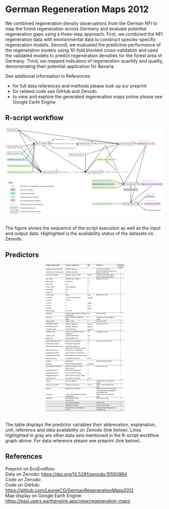 # German Regeneration Maps 2012
We combined regeneration density observations from the German NFI to map the forest regeneration across Germany and evaluate potential regeneration gaps using a three-step approach.
First, we combined the NFI regeneration data with environmental data to construct species-specific regeneration models.
Second, we evaluated the predictive performance of the regeneration models using 10-fold blocked cross-validation and used the validated models to predict regeneration densities for the forest area of Germany. 
Third, we mapped indicators of regeneration quantity and quality, demonstrating their potential application for Bavaria.<br />

See additional information in References: <br />
- for full data references and methods please look up our preprint
- for related code see GitHub and Zenodo
- to view and explore the generated regeneration maps online please see Google Earth Engine 


## R-script workflow
<p align="center"><img width="1000" src="figure/GermanRegenerationMaps2012_workflow.png"> </p> <br />
The figure shows the sequence of the script execution as well as the input and output data. Highlighted is the availability status of the datasets on Zenodo. 

## Predictors
<p align="center"><p style="text-align: center"><img width="250" src="figure/Predictors.png"> </p> <br />
The table displays the predictor variables their abbrevation, explanation, unit, reference and data availability on Zenodo (link below). 
Lines highlighted in gray are other data sets mentioned in the R-script workflow graph above. For data reference please see preprint (link below).

## References
Preprint on EcoEvoRxiv: <br />
Data on Zenodo: https://doi.org/10.5281/zenodo.15550864 <br />
Code on Zenodo: <br />
Code on GitHub: https://github.com/LeonieCG/GermanRegenerationMaps2012 <br />
Map display on Google Earth Engine: https://easi.users.earthengine.app/view/regeneration-maps <br />